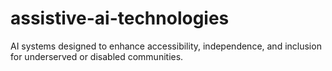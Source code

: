 # assistive-ai-technologies
AI systems designed to enhance accessibility, independence, and inclusion for underserved or disabled communities.
